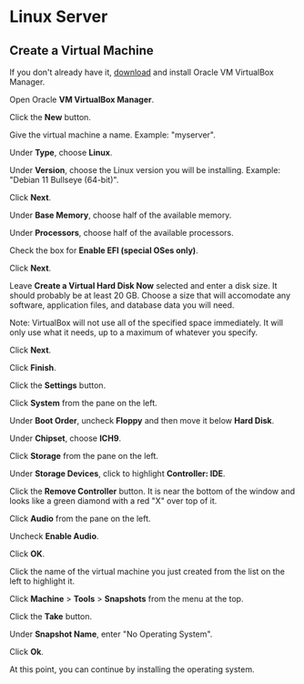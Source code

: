 # Linux Server

## Create a Virtual Machine

If you don't already have it,
[download](https://www.virtualbox.org/wiki/Downloads) and install Oracle VM
VirtualBox Manager.

Open Oracle **VM VirtualBox Manager**.

Click the **New** button.

Give the virtual machine a name. Example: "myserver".

Under **Type**, choose **Linux**.

Under **Version**, choose the Linux version you will be installing. Example:
"Debian 11 Bullseye (64-bit)".

Click **Next**.

Under **Base Memory**, choose half of the available memory.

Under **Processors**, choose half of the available processors.

Check the box for **Enable EFI (special OSes only)**.

Click **Next**.

Leave **Create a Virtual Hard Disk Now** selected and enter a disk size. It
should probably be at least 20 GB. Choose a size that will accomodate any
software, application files, and database data you will need.

Note: VirtualBox will not use all of the specified space immediately. It will
only use what it needs, up to a maximum of whatever you specify.

Click **Next**.

Click **Finish**.

Click the **Settings** button.

Click **System** from the pane on the left.

Under **Boot Order**, uncheck **Floppy** and then move it below **Hard Disk**.

Under **Chipset**, choose **ICH9**.

Click **Storage** from the pane on the left.

Under **Storage Devices**, click to highlight **Controller: IDE**.

Click the **Remove Controller** button. It is near the bottom of the window and
looks like a green diamond with a red "X" over top of it.

Click **Audio** from the pane on the left.

Uncheck **Enable Audio**.

Click **OK**.

Click the name of the virtual machine you just created from the list on the left
to highlight it.

Click **Machine** > **Tools** > **Snapshots** from the menu at the top.

Click the **Take** button.

Under **Snapshot Name**, enter "No Operating System".

Click **Ok**.

At this point, you can continue by installing the operating system.
